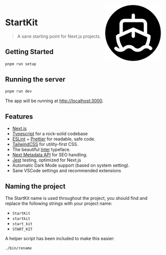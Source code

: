 <img src="./public/apple-touch-icon.png" align="right" />

# StartKit

> A sane starting point for Next.js projects.

## Getting Started

```sh
pnpm run setup
```

## Running the server

```bash
pnpm run dev
```

The app will be running at [http://localhost:3000](http://localhost:3000).

## Features

- [Next.js](https://nextjs.org)
- [Typescript](https://www.typescriptlang.org/) for a rock-solid codebase
- [ESLint](https://eslint.org/) + [Prettier](https://prettier.io/) for readable, safe code.
- [TailwindCSS](https://tailwindcss.com/) for utility-first CSS.
- The beautiful [Inter](https://rsms.me/inter/) typeface.
- [Next Metadata API](https://beta.nextjs.org/docs/api-reference/metadata) for SEO handling.
- [Jest](https://jestjs.io/) testing, optimized for Next.js
- Automatic Dark Mode support (based on system setting).
- Sane VSCode settings and recommended extensions

## Naming the project

The StartKit name is used throughout the project, you should find and replace
the following strings with your project name:

- `StartKit`
- `startkit`
- `start_kit`
- `START_KIT`

A helper script has been included to make this easier:

```sh
./bin/rename
```
